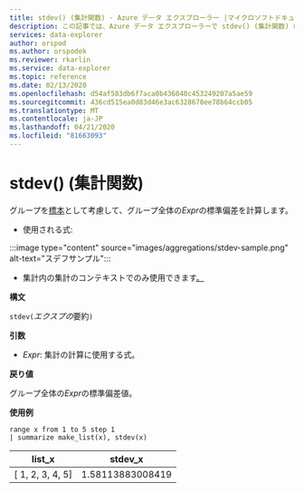 ```yaml
---
title: stdev() (集計関数) - Azure データ エクスプローラー |マイクロソフトドキュメント
description: この記事では、Azure データ エクスプローラーで stdev() (集計関数) について説明します。
services: data-explorer
author: orspod
ms.author: orspodek
ms.reviewer: rkarlin
ms.service: data-explorer
ms.topic: reference
ms.date: 02/13/2020
ms.openlocfilehash: d54af583db6f7aca0b436040c453249207a5ae59
ms.sourcegitcommit: 436cd515ea0d83d46e3ac6328670ee78b64ccb05
ms.translationtype: MT
ms.contentlocale: ja-JP
ms.lasthandoff: 04/21/2020
ms.locfileid: "81663093"
---
```

# <a name="stdev-aggregation-function"></a>stdev() (集計関数)

グループを[標本](https://en.wikipedia.org/wiki/Sample_%28statistics%29)として考慮して、グループ全体の*Expr*の標準偏差を計算します。 

* 使用される式:

:::image type="content" source="images/aggregations/stdev-sample.png" alt-text="スデフサンプル":::

* 集計内の集計のコンテキストでのみ使用できます[。](summarizeoperator.md)

**構文**

`stdev(`*エクスプの*要約`)`

**引数**

* *Expr*: 集計の計算に使用する式。 

**戻り値**

グループ全体の*Expr*の標準偏差値。
 
**使用例**

```kusto
range x from 1 to 5 step 1
| summarize make_list(x), stdev(x)

```

|list_x|stdev_x|
|---|---|
|[ 1, 2, 3, 4, 5]|1.58113883008419|